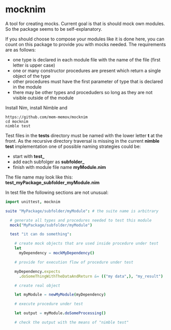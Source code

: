 # mocknim

A tool for creating mocks. Current goal is that is should mock own modules. So the package seems to be self-explanatory. 

If you should choose to compose your modules like it is done here, you can count on this package to provide you with mocks needed. The requirements are as follows:

* one type is declared in each module file with the name of the file (first letter is upper case)
* one or many constructor procedures are present which return a single object of the type
* other procedures must have the first parameter of type that is declared in the module
* there may be other types and proceduders so long as they are not visible outside of the module

Install Nim, install Nimble and

```
https://github.com/mem-memov/mocknim
cd mocknim
nimble test
```

Test files in the **tests** directory must be named with the lower letter **t** at the front. As the recursive directory traversal is missing in the current **nimble test** implementation one of possible naming strategies could be:

* start with **test_**
* add each subfolger as **subfolder_**
* finish with module file name **myModule.nim**

The file name may look like this: **test_myPackage_subfolder_myModule.nim**

In test file the following sections are not unusual:

```nim
import unittest, mocknim

suite "MyPackage/subfolder/myModule": # the suite name is arbitrary

  # generate all types and procedures needed to test this module
  mock("MyPackage/subfolder/myModule")

  test "it can do something":

    # create mock objects that are used inside procedure under test
    let
      myDependency = mockMyDependency()

    # provide for execution flow of procedure under test

    myDependency.expects
      .doSomeThingWithTheDataAndReturn &= (("my data",), "my_result")

    # create real object

    let myModule = newMyModule(myDependency)

    # execute procedure under test

    let output = myModule.doSomeProcessing()

    # check the output with the means of "nimble test"
    
```